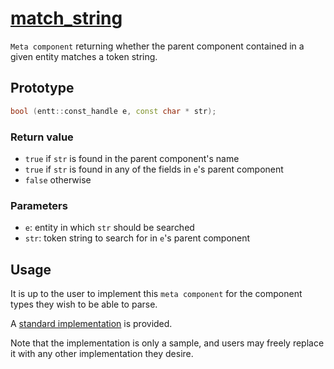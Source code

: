 # [match_string](match_string.hpp)

`Meta component` returning whether the parent component contained in a given entity matches a token string.

## Prototype

```cpp
bool (entt::const_handle e, const char * str);
```

### Return value

* `true` if `str` is found in the parent component's name
* `true` if `str` is found in any of the fields in `e`'s parent component
* `false` otherwise

### Parameters

* `e`: entity in which `str` should be searched
* `str`: token string to search for in `e`'s parent component

## Usage

It is up to the user to implement this `meta component` for the component types they wish to be able to parse.

A [standard implementation](../helpers/impl/match_string.md) is provided.

Note that the implementation is only a sample, and users may freely replace it with any other implementation they desire.